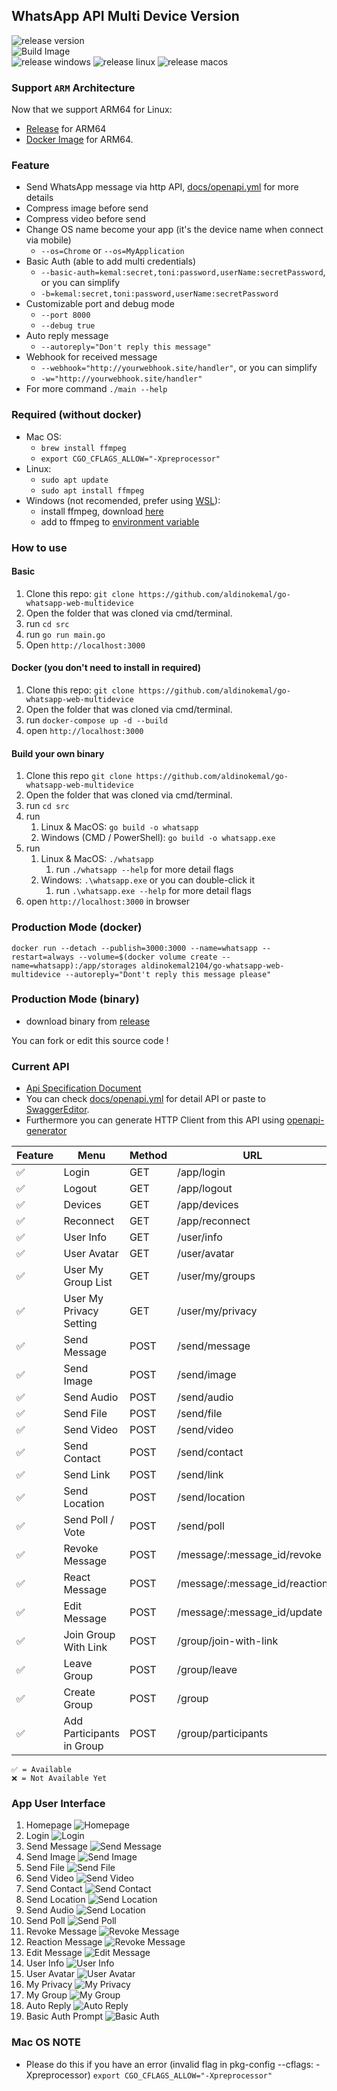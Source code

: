 ## WhatsApp API Multi Device Version

![release version](https://img.shields.io/github/v/release/aldinokemal/go-whatsapp-web-multidevice)
<br>
![Build Image](https://github.com/aldinokemal/go-whatsapp-web-multidevice/actions/workflows/build-docker-image.yaml/badge.svg)
<br>
![release windows](https://github.com/aldinokemal/go-whatsapp-web-multidevice/actions/workflows/release-windows.yml/badge.svg)
![release linux](https://github.com/aldinokemal/go-whatsapp-web-multidevice/actions/workflows/release-linux.yml/badge.svg)
![release macos](https://github.com/aldinokemal/go-whatsapp-web-multidevice/actions/workflows/release-mac.yml/badge.svg)

### Support `ARM` Architecture

Now that we support ARM64 for Linux:

- [Release](https://github.com/aldinokemal/go-whatsapp-web-multidevice/releases/latest) for ARM64
- [Docker Image](https://hub.docker.com/r/aldinokemal2104/go-whatsapp-web-multidevice/tags) for ARM64.

### Feature

- Send WhatsApp message via http API, [docs/openapi.yml](./docs/openapi.yaml) for more details
- Compress image before send
- Compress video before send
- Change OS name become your app (it's the device name when connect via mobile)
    - `--os=Chrome` or `--os=MyApplication`
- Basic Auth (able to add multi credentials)
    - `--basic-auth=kemal:secret,toni:password,userName:secretPassword`, or you can simplify
    - `-b=kemal:secret,toni:password,userName:secretPassword`
- Customizable port and debug mode
    - `--port 8000`
    - `--debug true`
- Auto reply message
    - `--autoreply="Don't reply this message"`
- Webhook for received message
    - `--webhook="http://yourwebhook.site/handler"`, or you can simplify
    - `-w="http://yourwebhook.site/handler"`
- For more command `./main --help`

### Required (without docker)

- Mac OS:
    - `brew install ffmpeg`
    - `export CGO_CFLAGS_ALLOW="-Xpreprocessor"`
- Linux:
    - `sudo apt update`
    - `sudo apt install ffmpeg`
- Windows (not recomended, prefer using [WSL](https://docs.microsoft.com/en-us/windows/wsl/install)):
    - install ffmpeg, download [here](https://www.ffmpeg.org/download.html#build-windows)
    - add to ffmpeg to [environment variable](https://www.google.com/search?q=windows+add+to+environment+path)

### How to use

#### Basic

1. Clone this repo: `git clone https://github.com/aldinokemal/go-whatsapp-web-multidevice`
2. Open the folder that was cloned via cmd/terminal.
3. run `cd src`
4. run `go run main.go`
5. Open `http://localhost:3000`

#### Docker (you don't need to install in required)

1. Clone this repo: `git clone https://github.com/aldinokemal/go-whatsapp-web-multidevice`
2. Open the folder that was cloned via cmd/terminal.
3. run `docker-compose up -d --build`
4. open `http://localhost:3000`

#### Build your own binary

1. Clone this repo `git clone https://github.com/aldinokemal/go-whatsapp-web-multidevice`
2. Open the folder that was cloned via cmd/terminal.
3. run `cd src`
4. run
    1. Linux & MacOS: `go build -o whatsapp`
    2. Windows (CMD / PowerShell): `go build -o whatsapp.exe`
5. run
    1. Linux & MacOS: `./whatsapp`
        1. run `./whatsapp --help` for more detail flags
    2. Windows: `.\whatsapp.exe` or you can double-click it
        1. run `.\whatsapp.exe --help` for more detail flags
6. open `http://localhost:3000` in browser

### Production Mode (docker)

```
docker run --detach --publish=3000:3000 --name=whatsapp --restart=always --volume=$(docker volume create --name=whatsapp):/app/storages aldinokemal2104/go-whatsapp-web-multidevice --autoreply="Dont't reply this message please"
```

### Production Mode (binary)

- download binary from [release](https://github.com/aldinokemal/go-whatsapp-web-multidevice/releases)

You can fork or edit this source code !

### Current API
- [Api Specification Document](https://bump.sh/aldinokemal/doc/go-whatsapp-web-multidevice)
- You can check [docs/openapi.yml](./docs/openapi.yaml) for detail API or paste to [SwaggerEditor](https://editor.swagger.io). 
- Furthermore you can generate HTTP Client from this API using [openapi-generator](https://openapi-generator.tech/#try)

| Feature | Menu                         | Method | URL                         | 
|---------|------------------------------|--------|-----------------------------|
| ✅       | Login                        | GET    | /app/login                  |
| ✅       | Logout                       | GET    | /app/logout                 |  
| ✅       | Devices                      | GET    | /app/devices                |  
| ✅       | Reconnect                    | GET    | /app/reconnect              | 
| ✅       | User Info                    | GET    | /user/info                  |
| ✅       | User Avatar                  | GET    | /user/avatar                |
| ✅       | User My Group List           | GET    | /user/my/groups             |
| ✅       | User My Privacy Setting      | GET    | /user/my/privacy            |
| ✅       | Send Message                 | POST   | /send/message               |
| ✅       | Send Image                   | POST   | /send/image                 | 
| ✅       | Send Audio                   | POST   | /send/audio                 | 
| ✅       | Send File                    | POST   | /send/file                  | 
| ✅       | Send Video                   | POST   | /send/video                 | 
| ✅       | Send Contact                 | POST   | /send/contact               |
| ✅       | Send Link                    | POST   | /send/link                  |
| ✅       | Send Location                | POST   | /send/location              |
| ✅       | Send Poll / Vote             | POST   | /send/poll                  |
| ✅       | Revoke Message               | POST   | /message/:message_id/revoke |
| ✅       | React Message                | POST   | /message/:message_id/reaction  |
| ✅       | Edit Message                 | POST   | /message/:message_id/update |
| ✅       | Join Group With Link         | POST   | /group/join-with-link       |
| ✅       | Leave Group                  | POST   | /group/leave                |
| ✅       | Create Group                 | POST   | /group                      |
| ✅       | Add Participants in Group    | POST   | /group/participants         |

```
✅ = Available
❌ = Not Available Yet
```

### App User Interface

1. Homepage ![Homepage](https://i.ibb.co/Wn3H1L9/homepage.png)
2. Login ![Login](https://i.ibb.co/jkcB15R/login.png?v=1)
3. Send Message ![Send Message](https://i.ibb.co/rc3NXMX/send-message.png?v1)
4. Send Image ![Send Image](https://i.ibb.co/BcFL3SD/send-image.png?v1)
5. Send File ![Send File](https://i.ibb.co/f4yxjpp/send-file.png)
6. Send Video ![Send Video](https://i.ibb.co/PrD3P51/send-video.png)
7. Send Contact ![Send Contact](https://i.ibb.co/4810H7N/send-contact.png)
8. Send Location ![Send Location](https://i.ibb.co/TWsy09G/send-location.png)
9. Send Audio ![Send Location](https://i.ibb.co/p1wL4wh/Send-Audio.png)
10. Send Poll ![Send Poll](https://i.ibb.co/mq2fGHz/send-poll.png)
11. Revoke Message ![Revoke Message](https://i.ibb.co/yswhvQY/revoke.png?v1)
12. Reaction Message ![Revoke Message](https://i.ibb.co/BfHgSHG/react-message.png)
13. Edit Message ![Edit Message](https://i.ibb.co/kXfpqJw/update-message.png)
14. User Info ![User Info](https://i.ibb.co/3zjX6Cz/user-info.png?v=1)
15. User Avatar ![User Avatar](https://i.ibb.co/ZmJZ4ZW/search-avatar.png?v=1)
16. My Privacy ![My Privacy](https://i.ibb.co/Cw1sMQz/my-privacy.png)
17. My Group ![My Group](https://i.ibb.co/WB268Xy/list-group.png)
18. Auto Reply ![Auto Reply](https://i.ibb.co/D4rTytX/IMG-20220517-162500.jpg)
19. Basic Auth Prompt ![Basic Auth](https://i.ibb.co/PDjQ92W/Screenshot-2022-11-06-at-14-06-29.png)

### Mac OS NOTE

- Please do this if you have an error (invalid flag in pkg-config --cflags: -Xpreprocessor)
  `export CGO_CFLAGS_ALLOW="-Xpreprocessor"`
